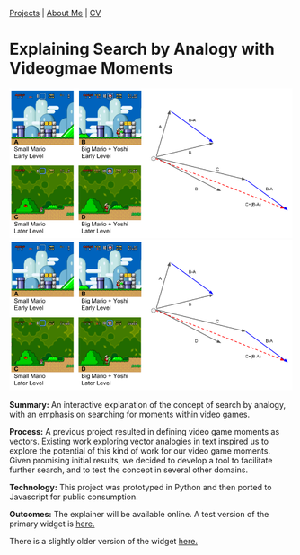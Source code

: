 [Projects](index.html) | [About Me](bio.html) | [CV](CV.html) 

# Explaining Search by Analogy with Videogmae Moments

  <div class="project-slideshow">
  
  <div>
  
   <img src="Analogy.png">
  
  </div>
  
   <div>
  
   <img src="Analogy.png">
  
  </div>
  
  </div>

<div markdown="1" >

**Summary:** An interactive explanation of the concept of search by analogy, with an emphasis on searching for moments within video games.

**Process:** A previous project resulted in defining video game moments as vectors. 
Existing work exploring vector analogies in text inspired us to explore the potential of this kind of work for our video game moments. 
Given promising initial results, we decided to develop a tool to facilitate further search, and to test the concept in several other domains. 

**Technology:** This project was prototyped in Python and then ported to Javascript for public consumption.

**Outcomes:** The explainer will be available online. A test version of the primary widget is [here.](https://barrettrees.com/search_by_analogy_interactive/graph_test.2.html)

There is a slightly older version of the widget [here.](http://barrettrees.com/analogy_javascript_test.html)

</div>

